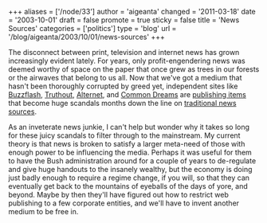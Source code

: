 +++
aliases = ['/node/33']
author = 'aigeanta'
changed = '2011-03-18'
date = '2003-10-01'
draft = false
promote = true
sticky = false
title = 'News Sources'
categories = ['politics']
type = 'blog'
url = '/blog/aigeanta/2003/10/01/news-sources'
+++
<p>The disconnect between print, television and internet news has grown increasingly evident lately. For years, only profit-engendering news was deemed worthy of space on the paper that once grew as trees in our forests or the airwaves that belong to us all.
 Now that we've got a medium that hasn't been thoroughly corrupted by greed yet, independent sites like <a href="http://www.buzzflash.org/">Buzzflash</a>, <a href="http://www.truthout.org">Truthout</a>, <a href="http://www.alternet.org/">Alternet</a>, and <a href="http://www.commondreams.org/">Common Dreams</a> are <a href="http://www.buzzflash.com/editorial/03/07/21.html">publishing items</a> that become huge scandals months down the line on <a href="http://www.washingtonpost.com/wp-dyn/articles/A11208-2003Sep27.html">traditional news sources</a>.</p><p>As an inveterate news junkie, I can't help but wonder why it takes so long for these juicy scandals to filter through to the mainstream. My current theory is that news is broken to satisfy a larger meta-need of those with enough power to be influencing the media. Perhaps it was useful for them to have the Bush administration around for a couple of years to de-regulate and give huge handouts to the insanely wealthy, but the economy is doing just badly enough to require a regime change, if you will, so that they can eventually get back to the mountains of eyeballs of the days of yore, and beyond. Maybe by then they'll have figured out how to restrict web publishing to a few corporate entities, and we'll have to invent another medium to be free in.</p>
